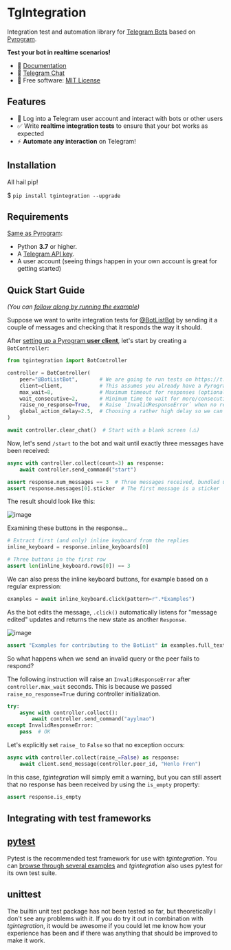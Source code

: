 TgIntegration
=============

Integration test and automation library for [Telegram Bots](https://core.telegram.org/bots)
based on [Pyrogram](https://github.com/pyrogram/pyrogram).

**Test your bot in realtime scenarios!**

- 📖 [Documentation](https://josxa.github.io/tgintegration/)
- 👥 [Telegram Chat](https://t.me/TgIntegration)
- 📄 Free software: [MIT License](https://tldrlegal.com/license/mit-license)


Features
--------

- 👤 Log into a Telegram user account and interact with bots or other users
- ✅ Write **realtime integration tests** to ensure that your bot works as expected
- ⚡️ **Automate any interaction** on Telegram!


Installation
------------

All hail pip!

$ `pip install tgintegration --upgrade`


Requirements
------------

[Same as Pyrogram](https://github.com/pyrogram/pyrogram#requirements):

- Python **3.7** or higher.
- A [Telegram API key](https://docs.pyrogram.ml/start/ProjectSetup#api-keys).
- A user account (seeing things happen in your own account is great for getting started)


Quick Start Guide
-----------------

_(You can [follow along by running the example](https://github.com/JosXa/tgintegration/blob/master/examples/readme_example/readmeexample.py))_

Suppose we want to write integration tests for [@BotListBot](https://t.me/BotListBot) by sending it a couple of
messages and checking that it responds the way it should.

After [setting up a Pyrogram **user client**](https://docs.pyrogram.org/intro/setup),
let's start by creating a `BotController`:

``` python
from tgintegration import BotController

controller = BotController(
    peer="@BotListBot",       # We are going to run tests on https://t.me/BotListBot 🤖
    client=client,            # This assumes you already have a Pyrogram user client available
    max_wait=8,               # Maximum timeout for responses (optional)
    wait_consecutive=2,       # Minimum time to wait for more/consecutive messages (optional)
    raise_no_response=True,   # Raise `InvalidResponseError` when no response received (defaults to True)
    global_action_delay=2.5,  # Choosing a rather high delay so we can follow along in realtime (optional)
)

await controller.clear_chat()  # Start with a blank screen (⚠️)
```

Now, let's send `/start` to the bot and wait until exactly three messages have been received:

``` python
async with controller.collect(count=3) as response:
    await controller.send_command("start")

assert response.num_messages == 3  # Three messages received, bundled under a `Response` object
assert response.messages[0].sticker  # The first message is a sticker
```

The result should look like this:

![image](https://github.com/JosXa/tgintegration/blob/master/docs/images/start_botlistbot.png%0A%20:alt:%20Sending%20/start%20to%20@BotListBot)

Examining these buttons in the response...

``` python
# Extract first (and only) inline keyboard from the replies
inline_keyboard = response.inline_keyboards[0]

# Three buttons in the first row
assert len(inline_keyboard.rows[0]) == 3
```

We can also press the inline keyboard buttons, for example based on a regular expression:

``` python
examples = await inline_keyboard.click(pattern=r".*Examples")
```

As the bot edits the message, `.click()` automatically listens for "message edited" updates and returns
the new state as another `Response`.

![image](https://github.com/JosXa/tgintegration/blob/master/docs/images/examples_botlistbot.png%0A%20:alt:%20Get%20Examples%20from%20@BotListBot)

``` python
assert "Examples for contributing to the BotList" in examples.full_text
```

So what happens when we send an invalid query or the peer fails to respond?

The following instruction will raise an `InvalidResponseError` after `controller.max_wait` seconds.
This is because we passed `raise_no_response=True` during controller initialization.

``` python
try:
    async with controller.collect():
        await controller.send_command("ayylmao")
except InvalidResponseError:
    pass  # OK
```

Let's explicitly set `raise_` to `False` so that no exception occurs:

``` python
async with controller.collect(raise_=False) as response:
    await client.send_message(controller.peer_id, "Henlo Fren")
```

In this case, _tgintegration_ will simply emit a warning, but you can still assert
that no response has been received by using the `is_empty` property:

``` python
assert response.is_empty
```


Integrating with test frameworks
--------------------------------

## [pytest](https://docs.pytest.org/en/stable/index.html)

Pytest is the recommended test framework for use with _tgintegration_. You can
[browse through several examples](https://github.com/JosXa/tgintegration/tree/master/examples/pytest)
and _tgintegration_ also uses pytest for its own test suite.

## unittest

The builtin unit test package has not been tested so far, but theoretically I don't see any problems with it.
If you do try it out in combination with _tgintegration_, it would be awesome if you could let me know how your
experience has been and if there was anything that should be improved to make it work.
